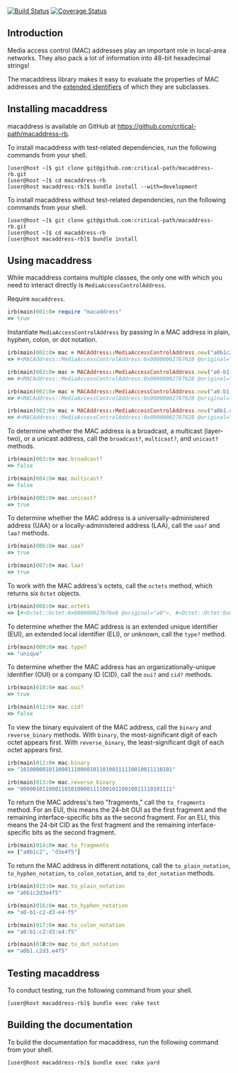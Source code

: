 [![Build Status](https://travis-ci.com/critical-path/macaddress-rb.svg?branch=master)](https://travis-ci.com/critical-path/macaddress-rb) [![Coverage Status](https://coveralls.io/repos/github/critical-path/macaddress-rb/badge.svg?branch=master)](https://coveralls.io/github/critical-path/macaddress-rb?branch=master)

## Introduction

Media access control (MAC) addresses play an important role in local-area networks.  They also pack a lot of information into 48-bit hexadecimal strings!

The macaddress library makes it easy to evaluate the properties of MAC addresses and the [extended identifiers](https://standards.ieee.org/products-services/regauth/tut/index.html) of which they are subclasses.


## Installing macaddress

macaddress is available on GitHub at https://github.com/critical-path/macaddress-rb.

To install macaddress with test-related dependencies, run the following commands from your shell.

```console
[user@host ~]$ git clone git@github.com:critical-path/macaddress-rb.git
[user@host ~]$ cd macaddress-rb
[user@host macaddress-rb]$ bundle install --with=development
```

To install macaddress without test-related dependencies, run the following commands from your shell.

```console
[user@host ~]$ git clone git@github.com:critical-path/macaddress-rb.git
[user@host ~]$ cd macaddress-rb
[user@host macaddress-rb]$ bundle install
```

## Using macaddress

While macaddress contains multiple classes, the only one with which you need to interact directly is `MediaAccessControlAddress`.

Require `macaddress`.

```ruby
irb(main)001:0> require "macaddress"
=> true
```

Instantiate `MediaAccessControlAddress` by passing in a MAC address in plain, hyphen, colon, or dot notation.

```ruby
irb(main)002:0> mac = MACAddress::MediaAccessControlAddress.new("a0b1c2d3e4f5")
=> #<MACAddress::MediaAccessControlAddress:0x00000002787628 @original="a0b1c2d3e4f5">
```

```ruby
irb(main)002:0> mac = MACAddress::MediaAccessControlAddress.new("a0-b1-c2-d3-e4-f5")
=> #<MACAddress::MediaAccessControlAddress:0x00000002787628 @original="a0-b1-c2-d3-e4-f5">
```

```ruby
irb(main)002:0> mac = MACAddress::MediaAccessControlAddress.new("a0:b1:c2:d3:e4:f5")
=> #<MACAddress::MediaAccessControlAddress:0x00000002787628 @original="a0:b1:c2:d3:e4:f5">
```

```ruby
irb(main)002:0> mac = MACAddress::MediaAccessControlAddress.new("a0b1.c2d3.e4f5")
=> #<MACAddress::MediaAccessControlAddress:0x00000002787628 @original="a0b1.c2d3.e4f5">
```

To determine whether the MAC address is a broadcast, a multicast (layer-two), or a unicast address, call the `broadcast?`, `multicast?`, and `unicast?` methods.

```ruby
irb(main)003:0> mac.broadcast?
=> false
```

```ruby
irb(main)004:0> mac.multicast?
=> false
```

```ruby
irb(main)005:0> mac.unicast?
=> true
```

To determine whether the MAC address is a universally-administered address (UAA) or a locally-administered address (LAA), call the `uaa?` and `laa?` methods.

```ruby
irb(main)006:0> mac.uaa?
=> true
```

```ruby
irb(main)007:0> mac.laa?
=> true
```

To work with the MAC address's octets, call the `octets` method, which returns six `Octet` objects.

```ruby
irb(main)008:0> mac.octets
=> [#<Octet::Octet:0x000000027b76e8 @original="a0">, #<Octet::Octet:0x000000027b7580 @original="b1">, #<Octet::Octet:0x000000027b7418 @original="c2">, #<Octet::Octet:0x000000027b72b0 @original="d3">, #<Octet::Octet:0x000000027b7148 @original="e4">, #<Octet::Octet:0x000000027b6fe0 @original="f5">]
```

To determine whether the MAC address is an extended unique identifier (EUI), an extended local identifier (ELI), or unknown, call the `type?` method.

```ruby
irb(main)009:0> mac.type?
=> "unique"
```

To determine whether the MAC address has an organizationally-unique identifier (OUI) or a company ID (CID), call the `oui?` and `cid?` methods.

```ruby
irb(main)010:0> mac.oui?
=> true
```

```ruby
irb(main)011:0> mac.cid?
=> false
```

To view the binary equivalent of the MAC address, call the `binary` and `reverse_binary` methods. With `binary`, the most-significant digit of each octet appears first.  With `reverse_binary`, the least-significant digit of each octet appears first.

```ruby
irb(main)012:0> mac.binary
=> "101000001011000111000010110100111110010011110101"
```

```ruby
irb(main)013:0> mac.reverse_binary
=> "000001011000110101000011110010110010011110101111"
```

To return the MAC address's two "fragments," call the `to_fragments` method.  For an EUI, this means the 24-bit OUI as the first fragment and the remaining interface-specific bits as the second fragment.  For an ELI, this means the 24-bit CID as the first fragment and the remaining interface-specific bits as the second fragment.

```ruby
irb(main)014:0> mac.to_fragments
=> ["a0b1c2", "d3e4f5"]
```

To return the MAC address in different notations, call the `to_plain_notation`, `to_hyphen_notation`, `to_colon_notation`, and `to_dot_notation` methods.

```ruby
irb(main)015:0> mac.to_plain_notation
=> "a0b1c2d3e4f5"
```

```ruby
irb(main)016:0> mac.to_hyphen_notation
=> "a0-b1-c2-d3-e4-f5"
```

```ruby
irb(main)017:0> mac.to_colon_notation
=> "a0:b1:c2:d3:e4:f5"
```

```ruby
irb(main)018:0> mac.to_dot_notation
=> "a0b1.c2d3.e4f5"
```


## Testing macaddress

To conduct testing, run the following command from your shell.

```console
[user@host macaddress-rb]$ bundle exec rake test
```


## Building the documentation

To build the documentation for macaddress, run the following command from your shell.

```console
[user@host macaddress-rb]$ bundle exec rake yard
```
